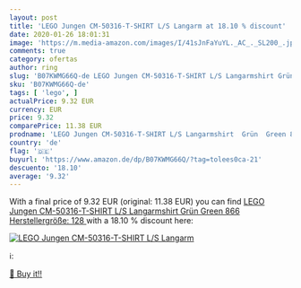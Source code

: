 ```yaml
---
layout: post
title: 'LEGO Jungen CM-50316-T-SHIRT L/S Langarm at 18.10 % discount'
date: 2020-01-26 18:01:31
image: 'https://m.media-amazon.com/images/I/41sJnFaYuYL._AC_._SL200_.jpg'
comments: true
category: ofertas
author: ring
slug: 'B07KWMG66Q-de LEGO Jungen CM-50316-T-SHIRT L/S Langarmshirt Grün Green...'
sku: 'B07KWMG66Q-de'
tags: [ 'lego', ]
actualPrice: 9.32 EUR
currency: EUR
price: 9.32
comparePrice: 11.38 EUR
prodname: 'LEGO Jungen CM-50316-T-SHIRT L/S Langarmshirt  Grün  Green 866    Herstellergröße: 128 '
country: 'de'
flag: '🇩🇪'
buyurl: 'https://www.amazon.de/dp/B07KWMG66Q/?tag=tolees0ca-21'
descuento: '18.10'
average: '9.32'
---
```


With a final price of 9.32 EUR (original: 11.38 EUR) you can find [LEGO Jungen CM-50316-T-SHIRT L/S Langarmshirt  Grün  Green 866    Herstellergröße: 128 ](https://www.amazon.de/dp/B07KWMG66Q/?tag=tolees0ca-21) with a  18.10 % discount here:

[![LEGO Jungen CM-50316-T-SHIRT L/S Langarm](https://m.media-amazon.com/images/I/41sJnFaYuYL._AC_._SL200_.jpg)](https://www.amazon.de/dp/B07KWMG66Q/?tag=tolees0ca-21)

ℹ️:


[🛒 Buy it!!](https://www.amazon.de/dp/B07KWMG66Q/?tag=tolees0ca-21)
